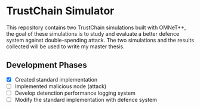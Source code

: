 # TrustChain Simulator
This repository contains two TrustChain simulations built with OMNeT++, the goal of these simulations is to study and evaluate a better defence system against double-spending attack. The two simulations and the results collected will be used to write my master thesis.
## Development Phases
- [x] Created standard implementation
- [ ] Implemented malicious node (attack)
- [ ] Develop detenction performance logging system
- [ ] Modify the standard implementation with defence system
